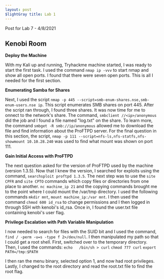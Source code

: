 ```yaml
---
layout: post 
$lightGray title: Lab 1 
---
```


Post for Lab 7 - 4/8/2021


## **Kenobi Room**


**Deploy the Machine**

With my Kali up and running, Tryhackme machine started, I was ready to start the first task. I used the command `nmap ip -vvv` to start nmap and show all open ports. I found that there were seven open ports. This is all I needed for the first section.


**Enumerating Samba for Shares**

Next, I used the script `nmap -p 445 --script=smb-enum-shares.nse,smb-enum-users.nse ip`. This script enumerates SMB shares on port 445. After the script ran through, I found three shares. It was now time for me to onnect to the network's share. The command, `smbclient //<ip>/anonymous` did the job and I found a file named "log.txt" on the share. To learn more, the command `smbget -R smb://ip/anonymous` allowed me to download the file and find information about the ProFTPD server. For the final question in this section, the script, `nmap -p 111 --script=nfs-ls,nfs-statfs,nfs-showmount 10.10.28.240` was used to find what mount was shown on port 111.

**Gain Initial Access with ProFTPD**

The next question asked for the version of ProFTPD used by the machine (version 1.3.5). Now that I knew the version, I searched for exploits using the command, `searchsploit proftpd 1.3.5`. The next step was to use the `site CPFR` and `site CPTO` commands which copy files or directories from one place to another. `nc machine_ip 21` and the copying commands brought me to the point where I could mount the /var/tmp directory. I used the following commands `mkdir mnt`, `mount machine_ip:/var mnt`. I then used the command `chmod 600 id_rsa` to change permissions and I then logged in through SSH with kenobi's id_rsa. Once in, I found the user.txt file containing kenobi's user flag. 

**Privilege Escalation with Path Variable Manipulation**

I now needed to search for files with the SUID bit and I used the command, `find / -perm -u=s -type f 2>/dev/null`. I then manipulated my path so that I could get a root shell. First, switched over to the temporary directory. Then, I used the commands:
                                                        `echo   /bin/sh > curl`
                                                        `chmod 777 curl`
                                                        `export PATH=/tmp:$PATH`
                                                        
I then ran the menu binary, selected option 1, and now had root privileges. Lastly, I changed to the root directory and read the root.txt file to find the root flag. 
